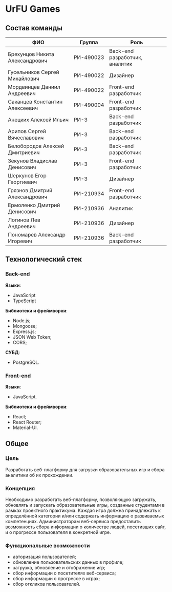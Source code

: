 # UrFU Games

## Состав команды

ФИО                           |Группа   |Роль
------------------------------|---------|------------------------------
Брехунцов Никита Александрович|РИ-490023|Back-end разработчик, аналитик
Гусельников Сергей Михайлович |РИ-490022|Дизайнер
Мордвинцев Даниил Андреевич   |РИ-490022|Front-end разработчик
Саканцев Константин Алексеевич|РИ-490004|Front-end разработчик
Анецких Алексей Ильич         |РИ-3     |Back-end разработчик
Арипов Сергей Вячеславович    |РИ-3     |Back-end разработчик
Белобородов Алексей Дмитриевич|РИ-3     |Back-end разработчик
Зекунов Владислав Денисович   |РИ-3     |Front-end разработчик
Шеркунов Егор Георгиевич      |РИ-3     |Дизайнер
Грязнов Дмитрий Александрович |РИ-210934|Front-end разработчик
Ермоленко Дмитрий Денисович   |РИ-210936|Аналитик
Логинов Лев Андреевич         |РИ-210936|Дизайнер
Пономарев Александр Игоревич  |РИ-210936|Back-end разработчик

## Технологический стек

### Back-end

**Языки**:

- JavaScript
- TypeScript

**Библиотеки и фреймворки**:

- Node.js;
- Mongoose;
- Express.js;
- JSON Web Token;
- CORS;

**СУБД**:

- PostgreSQL.

### Front-end

**Языки**:

- JavaScript.

**Библиотеки и фреймворки**:

- React;
- React Router;
- Material-UI.

## Общее

### Цель

Разработать веб-платформу для загрузки образовательных игр и сбора аналитики об их прохождении.

### Концепция

Необходимо разработать веб-платформу, позволяющую загружать, обновлять и запускать образовательные
игры, созданные студентами в рамках проектного практикума. Каждая игра должна принадлежать к
определённой категории и/или содержать информацию о развиваемых компетенциях. Администраторам
веб-сервиса предоставить возможность сбора информации о количестве людей, посетивших сайт, и о
прогрессе пользователя в конкретной игре.

### Функциональные возможности

- авторизация пользователей;
- обновление пользовательских данных в профиле;
- загрузка, обновление и отображение игр;
- сбор информации о посетителях веб-сервиса;
- сбор информации о прогрессе в играх;
- сбор откликов пользователей.

